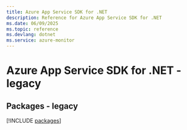 ```yaml
---
title: Azure App Service SDK for .NET
description: Reference for Azure App Service SDK for .NET
ms.date: 06/09/2025
ms.topic: reference
ms.devlang: dotnet
ms.service: azure-monitor
---
```

# Azure App Service SDK for .NET - legacy
## Packages - legacy
[!INCLUDE [packages](app-service-index.md)]